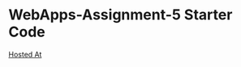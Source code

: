 # WebApps-Assignment-5 Starter Code
[Hosted At](https://44-563-web-apps-s22.github.io/webapps-s22-assignment-5-MSajida/birds.html)
